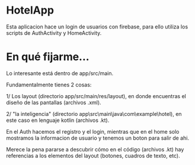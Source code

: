 # HotelApp

Esta aplicacion hace un login de usuarios con firebase, para ello utiliza los scripts de AuthActivity y HomeActivity.

# En qué fijarme...
Lo interesante está dentro de app/src/main. 

Fundamentalmente tienes 2 cosas:

1/ Los layout (directorio app/src/main/res/layout), en donde encuentras el diseño de las pantallas (archivos .xml).

2/ "la inteligencia" (directorio app\src\main\java\com\example\hotel), en este caso en lenguaje kotlin (archivos .kt). 

En el Auth hacemos el registro y el login, mientras que en el home solo mostramos la informacion de usuario y tenemos un boton para salir de ahi.

Merece la pena pararse a descubrir cómo en el código (archivos .kt) hay referencias a los elementos del layout (botones, cuadros de texto, etc).


